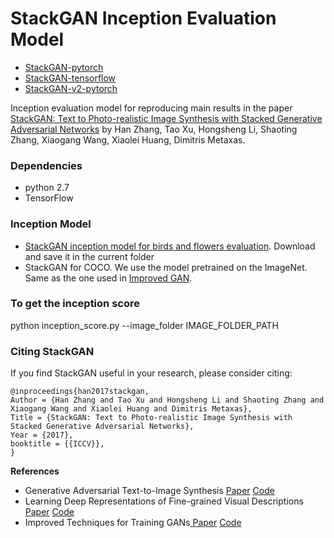 # StackGAN Inception Evaluation Model
- [StackGAN-pytorch](https://github.com/hanzhanggit/StackGAN-Pytorch)
- [StackGAN-tensorflow](https://github.com/hanzhanggit/StackGAN)
- [StackGAN-v2-pytorch](https://github.com/hanzhanggit/StackGAN-v2)

Inception evaluation model for reproducing main results in the paper [StackGAN: Text to Photo-realistic Image Synthesis with Stacked Generative Adversarial Networks](https://arxiv.org/pdf/1612.03242v2.pdf) by Han Zhang, Tao Xu, Hongsheng Li, Shaoting Zhang, Xiaogang Wang,   Xiaolei Huang, Dimitris Metaxas.


### Dependencies
- python 2.7
- TensorFlow

### Inception Model

- [StackGAN inception model for birds and flowers evaluation](https://drive.google.com/open?id=0B3y_msrWZaXLMzNMNWhWdW0zVWs). Download and save it in the current folder
- StackGAN for COCO. We use the model pretrained on the ImageNet. Same as the one used in [Improved GAN](https://github.com/openai/improved-gan/tree/master/inception_score).



### To get the inception score
python inception_score.py --image_folder IMAGE_FOLDER_PATH




### Citing StackGAN
If you find StackGAN useful in your research, please consider citing:

```
@inproceedings{han2017stackgan,
Author = {Han Zhang and Tao Xu and Hongsheng Li and Shaoting Zhang and Xiaogang Wang and Xiaolei Huang and Dimitris Metaxas},
Title = {StackGAN: Text to Photo-realistic Image Synthesis with Stacked Generative Adversarial Networks},
Year = {2017},
booktitle = {{ICCV}},
}
```

**References**

- Generative Adversarial Text-to-Image Synthesis [Paper](https://arxiv.org/abs/1605.05396) [Code](https://github.com/reedscot/icml2016)
- Learning Deep Representations of Fine-grained Visual Descriptions [Paper](https://arxiv.org/abs/1605.05395) [Code](https://github.com/reedscot/cvpr2016)
- Improved Techniques for Training GANs[ Paper](https://arxiv.org/abs/1606.03498)  [Code](https://github.com/openai/improved-gan)

